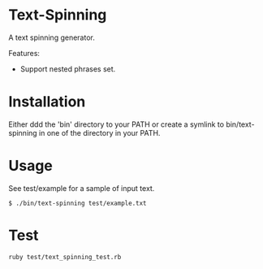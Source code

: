Text-Spinning
=============

A text spinning generator.

Features:
* Support nested phrases set.

Installation
============

Either ddd the 'bin' directory to your PATH or create a symlink to
bin/text-spinning in one of the directory in your PATH.

Usage
=====

See test/example for a sample of input text.

`$ ./bin/text-spinning test/example.txt`

Test
====

`ruby test/text_spinning_test.rb`

